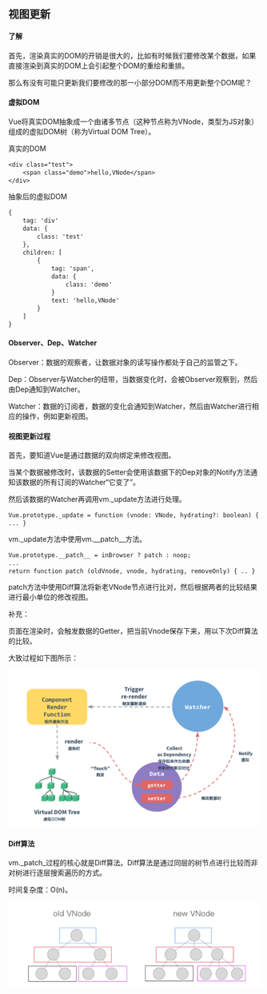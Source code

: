 
## 视图更新

#### 了解

首先，渲染真实的DOM的开销是很大的，比如有时候我们要修改某个数据，如果直接渲染到真实的DOM上会引起整个DOM的重绘和重排。

那么有没有可能只更新我们要修改的那一小部分DOM而不用更新整个DOM呢？

#### 虚拟DOM

Vue将真实DOM抽象成一个由诸多节点（这种节点称为VNode，类型为JS对象）组成的虚拟DOM树（称为Virtual DOM Tree）。

真实的DOM

```
<div class="test">
    <span class="demo">hello,VNode</span>
</div>
```

抽象后的虚拟DOM

```
{
    tag: 'div'
    data: {
        class: 'test'
    },
    children: [
        {
            tag: 'span',
            data: {
                class: 'demo'
            }
            text: 'hello,VNode'
        }
    ]
}
```

#### Observer、Dep、Watcher

Observer：数据的观察者，让数据对象的读写操作都处于自己的监管之下。

Dep：Observer与Watcher的纽带，当数据变化时，会被Observer观察到，然后由Dep通知到Watcher。

Watcher：数据的订阅者，数据的变化会通知到Watcher，然后由Watcher进行相应的操作，例如更新视图。

#### 视图更新过程

首先，要知道Vue是通过数据的双向绑定来修改视图。

当某个数据被修改时，该数据的Setter会使用该数据下的Dep对象的Notify方法通知该数据的所有订阅的Watcher“它变了”。

然后该数据的Watcher再调用vm._update方法进行处理。

```
Vue.prototype._update = function (vnode: VNode, hydrating?: boolean) { ... }
```

vm._update方法中使用vm.__patch__方法。

```
Vue.prototype.__patch__ = inBrowser ? patch : noop;
...
return function patch (oldVnode, vnode, hydrating, removeOnly) { .. }
```

patch方法中使用Diff算法将新老VNode节点进行比对，然后根据两者的比较结果进行最小单位的修改视图。

补充：

页面在渲染时，会触发数据的Getter，把当前Vnode保存下来，用以下次Diff算法的比较。

大致过程如下图所示：

![视图更新过程](images/update.png '视图更新过程')

#### Diff算法

vm._patch_过程的核心就是Diff算法。Diff算法是通过同层的树节点进行比较而非对树进行逐层搜索遍历的方式。

时间复杂度：O(n)。

![patch](images/patch.png 'patch')